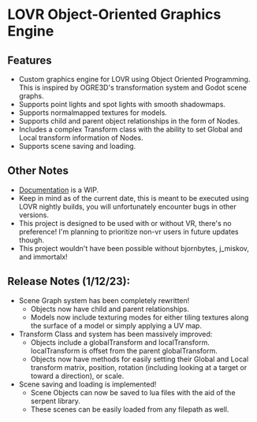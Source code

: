 # LOVR Object-Oriented Graphics Engine

## Features
* Custom graphics engine for LOVR using Object Oriented Programming. This is inspired by OGRE3D's transformation system and Godot scene graphs.
* Supports point lights and spot lights with smooth shadowmaps.
* Supports normalmapped textures for models.
* Supports child and parent object relationships in the form of Nodes.
* Includes a complex Transform class with the ability to set Global and Local transform information of Nodes.
* Supports scene saving and loading.

## Other Notes
* [Documentation](https://razorboot.github.io/LOVR-OOP-Graphics-Engine/documentation/home) is a WIP.
* Keep in mind as of the current date, this is meant to be executed using LOVR nightly builds, you will unfortunately encounter bugs in other versions.
* This project is designed to be used with or without VR, there's no preference! I'm planning to prioritize non-vr users in future updates though.
* This project wouldn't have been possible without bjornbytes, j_miskov, and immortalx!

## Release Notes (1/12/23):
* Scene Graph system has been completely rewritten!
	* Objects now have child and parent relationships.
	* Models now include texturing modes for either tiling textures along the surface of a model or simply applying a UV map.
* Transform Class and system has been massively improved:
	* Objects include a globalTransform and localTransform. localTransform is offset from the parent globalTransform.
	* Objects now have methods for easily setting their Global and Local transform matrix, position, rotation (including looking at a target or toward a direction), or scale.
* Scene saving and loading is implemented!
	* Scene Objects can now be saved to lua files with the aid of the serpent library.
	* These scenes can be easily loaded from any filepath as well.